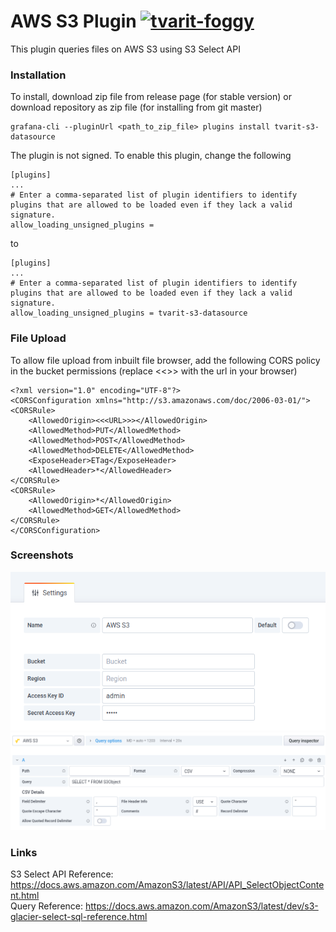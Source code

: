 # AWS S3 Plugin [![tvarit-foggy](https://circleci.com/gh/tvarit-foggy/grafana-s3-plugin.svg?style=svg)](https://app.circleci.com/pipelines/github/tvarit-foggy/grafana-s3-plugin)

This plugin queries files on AWS S3 using S3 Select API

### Installation
To install, download zip file from release page (for stable version) or download repository as zip file (for installing from git master)
```
grafana-cli --pluginUrl <path_to_zip_file> plugins install tvarit-s3-datasource
```

The plugin is not signed. To enable this plugin, change the following

```
[plugins]
...
# Enter a comma-separated list of plugin identifiers to identify plugins that are allowed to be loaded even if they lack a valid signature.
allow_loading_unsigned_plugins =
```
to

```
[plugins]
...
# Enter a comma-separated list of plugin identifiers to identify plugins that are allowed to be loaded even if they lack a valid signature.
allow_loading_unsigned_plugins = tvarit-s3-datasource
```

### File Upload
To allow file upload from inbuilt file browser, add the following CORS policy in the bucket permissions (replace <<<URL>>> with the url in your browser)

```
<?xml version="1.0" encoding="UTF-8"?>
<CORSConfiguration xmlns="http://s3.amazonaws.com/doc/2006-03-01/">
<CORSRule>
    <AllowedOrigin><<<URL>>></AllowedOrigin>
    <AllowedMethod>PUT</AllowedMethod>
    <AllowedMethod>POST</AllowedMethod>
    <AllowedMethod>DELETE</AllowedMethod>
    <ExposeHeader>ETag</ExposeHeader>
    <AllowedHeader>*</AllowedHeader>
</CORSRule>
<CORSRule>
    <AllowedOrigin>*</AllowedOrigin>
    <AllowedMethod>GET</AllowedMethod>
</CORSRule>
</CORSConfiguration>
```

### Screenshots
![Config Editor](src/img/config.png?raw=true "Config Editor")
![Query Editor](src/img/query.png?raw=true "Query Editor")

### Links
S3 Select API Reference: https://docs.aws.amazon.com/AmazonS3/latest/API/API_SelectObjectContent.html  
Query Reference: https://docs.aws.amazon.com/AmazonS3/latest/dev/s3-glacier-select-sql-reference.html
